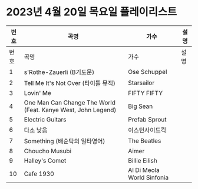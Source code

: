 # 2023년 4월 20일 목요일 플레이리스트

| 번호 | 곡명 | 가수 | 설명 |
|------|------|------|------|
| 번호 | 곡명 | 가수 | 설명 |
| 1 | s'Rothe-Zauerli (B기도문) | Ose Schuppel |  |
| 2 | Tell Me It's Not Over (타이틀 뮤직) | Starsailor |  |
| 3 | Lovin' Me | FIFTY FIFTY |  |
| 4 | One Man Can Change The World (Feat. Kanye West, John Legend) | Big Sean |  |
| 5 | Electric Guitars | Prefab Sprout |  |
| 6 | 다소 낮음 | 이스턴사이드킥 |  |
| 7 | Something (배순탁의 일타영어) | The Beatles |  |
| 8 | Choucho Musubi | Aimer |  |
| 9 | Halley's Comet | Billie Eilish |  |
| 10 | Cafe 1930 | Al Di Meola World Sinfonia |  |

